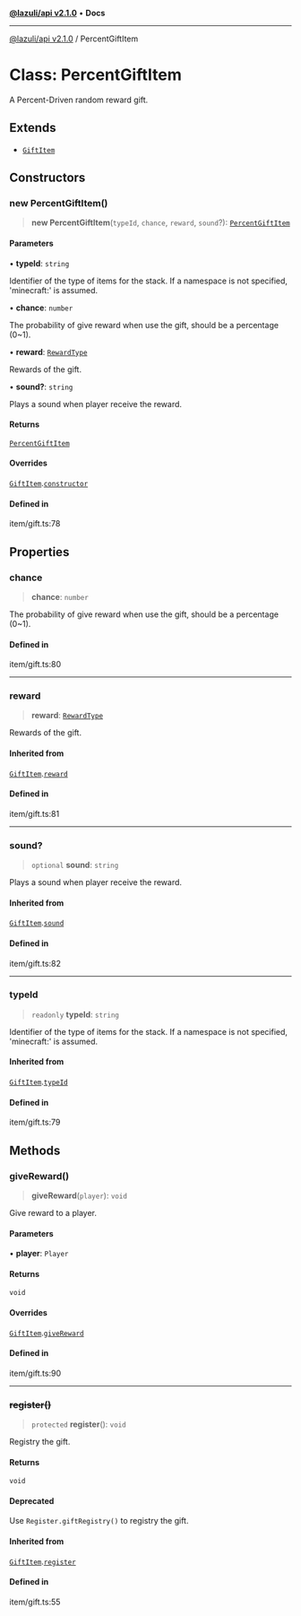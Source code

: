 [**@lazuli/api v2.1.0**](../README.md) • **Docs**

***

[@lazuli/api v2.1.0](../globals.md) / PercentGiftItem

# Class: PercentGiftItem

A Percent-Driven random reward gift.

## Extends

- [`GiftItem`](GiftItem.md)

## Constructors

### new PercentGiftItem()

> **new PercentGiftItem**(`typeId`, `chance`, `reward`, `sound`?): [`PercentGiftItem`](PercentGiftItem.md)

#### Parameters

• **typeId**: `string`

Identifier of the type of items for the stack. If a namespace is not specified, 'minecraft:' is assumed.

• **chance**: `number`

The probability of give reward when use the gift, should be a percentage (0~1).

• **reward**: [`RewardType`](../interfaces/RewardType.md)

Rewards of the gift.

• **sound?**: `string`

Plays a sound when player receive the reward.

#### Returns

[`PercentGiftItem`](PercentGiftItem.md)

#### Overrides

[`GiftItem`](GiftItem.md).[`constructor`](GiftItem.md#constructors)

#### Defined in

item/gift.ts:78

## Properties

### chance

> **chance**: `number`

The probability of give reward when use the gift, should be a percentage (0~1).

#### Defined in

item/gift.ts:80

***

### reward

> **reward**: [`RewardType`](../interfaces/RewardType.md)

Rewards of the gift.

#### Inherited from

[`GiftItem`](GiftItem.md).[`reward`](GiftItem.md#reward)

#### Defined in

item/gift.ts:81

***

### sound?

> `optional` **sound**: `string`

Plays a sound when player receive the reward.

#### Inherited from

[`GiftItem`](GiftItem.md).[`sound`](GiftItem.md#sound)

#### Defined in

item/gift.ts:82

***

### typeId

> `readonly` **typeId**: `string`

Identifier of the type of items for the stack. If a namespace is not specified, 'minecraft:' is assumed.

#### Inherited from

[`GiftItem`](GiftItem.md).[`typeId`](GiftItem.md#typeid)

#### Defined in

item/gift.ts:79

## Methods

### giveReward()

> **giveReward**(`player`): `void`

Give reward to a player.

#### Parameters

• **player**: `Player`

#### Returns

`void`

#### Overrides

[`GiftItem`](GiftItem.md).[`giveReward`](GiftItem.md#givereward)

#### Defined in

item/gift.ts:90

***

### ~~register()~~

> `protected` **register**(): `void`

Registry the gift.

#### Returns

`void`

#### Deprecated

Use `Register.giftRegistry()` to registry the gift.

#### Inherited from

[`GiftItem`](GiftItem.md).[`register`](GiftItem.md#register)

#### Defined in

item/gift.ts:55
